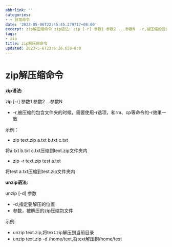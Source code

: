 ```yaml
---
abbrlink: ''
categories:
- - 日常命令
date: '2023-05-06T22:45:45.279717+08:00'
excerpt: zip解压缩命令 zip语法: zip [-r] 参数1 参数2 ...参数N  -r,被压缩的包含文件夹的时候，需要使用-r选项，和rm、cp等命令的-r效果一致  示例：  zip text.zi...
tags:
- zip
title: zip解压缩命令
updated: 2023-5-6T23:6:26.650+8:0
---
```

# zip解压缩命令

**zip语法:**

zip [-r] 参数1 参数2 ...参数N

- -r,被压缩的包含文件夹的时候，需要使用-r选项，和rm、cp等命令的-r效果一致

示例：

- zip text.zip a.txt b.txt c.txt

将a.txt b.txt c.txt压缩到text.zip文件夹内

- zip -r text.zip test a.txt

将test a.txt压缩到test.zip文件夹内

**unzip语法:**

unzip [-d] 参数

- -d,指定要解压的位置
- 参数，被解压的zip压缩包文件

示例:

- unzip text.zip,将text.zip解压到当前目录
- unzip text.zip -d /home/text,将text解压到/home/text
